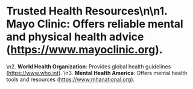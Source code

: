 # Trusted Health Resources\n\n1. **Mayo Clinic**: Offers reliable mental and physical health advice (https://www.mayoclinic.org).
\n2. **World Health Organization**: Provides global health guidelines (https://www.who.int).
\n3. **Mental Health America**: Offers mental health tools and resources (https://www.mhanational.org).
